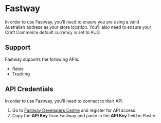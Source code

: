 # Fastway
In order to use Fastway, you'll need to ensure you are using a valid Australian address as your store location. You'll also need to ensure your Craft Commerce default currency is set to AUD.

## Support
Fastway supports the following APIs:
- Rates
- Tracking

## API Credentials
In order to use Fastway, you'll need to connect to their API. 

1. Go to <a href="http://au.api.fastway.org/v2/docs/page/GetAPIKey.html" target="_blank">Fastway Developers Centre</a> and register for API access.
1. Copy the **API Key** from Fastway and paste in the **API Key** field in Postie.


